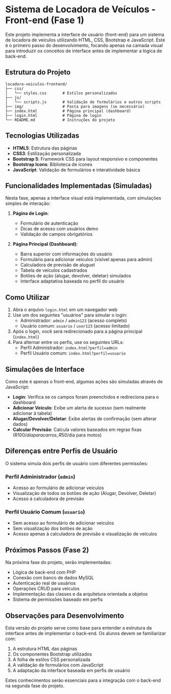 # Sistema de Locadora de Veículos - Front-end (Fase 1)

Este projeto implementa a interface de usuário (front-end) para um sistema de locadora de veículos utilizando HTML, CSS, Bootstrap e JavaScript. Este é o primeiro passo do desenvolvimento, focando apenas na camada visual para introduzir os conceitos de interface antes de implementar a lógica de back-end.

## Estrutura do Projeto

```
locadora-veiculos-frontend/
├── css/
│   └── styles.css       # Estilos personalizados
├── js/
│   └── scripts.js       # Validação de formulários e outros scripts
├── img/                 # Pasta para imagens (se necessário)
├── index.html           # Página principal (dashboard)
├── login.html           # Página de login
└── README.md            # Instruções do projeto
```

## Tecnologias Utilizadas

- **HTML5**: Estrutura das páginas
- **CSS3**: Estilização personalizada
- **Bootstrap 5**: Framework CSS para layout responsivo e componentes
- **Bootstrap Icons**: Biblioteca de ícones
- **JavaScript**: Validação de formulários e interatividade básica

## Funcionalidades Implementadas (Simuladas)

Nesta fase, apenas a interface visual está implementada, com simulações simples de interação:

1. **Página de Login**:
   - Formulário de autenticação
   - Dicas de acesso com usuários demo
   - Validação de campos obrigatórios

2. **Página Principal (Dashboard)**:
   - Barra superior com informações do usuário
   - Formulário para adicionar veículos (visível apenas para admin)
   - Calculadora de previsão de aluguel
   - Tabela de veículos cadastrados
   - Botões de ação (alugar, devolver, deletar) simulados
   - Interface adaptativa baseada no perfil do usuário

## Como Utilizar

1. Abra o arquivo `login.html` em um navegador web
2. Use um dos seguintes "usuários" para simular o login:
   - Administrador: `admin` / `admin123` (acesso completo)
   - Usuário comum: `usuario` / `user123` (acesso limitado)
3. Após o login, você será redirecionado para a página principal (`index.html`)
4. Para alternar entre os perfis, use os seguintes URLs:
   - Perfil Administrador: `index.html?perfil=admin`
   - Perfil Usuário comum: `index.html?perfil=usuario`

## Simulações de Interface

Como este é apenas o front-end, algumas ações são simuladas através de JavaScript:

- **Login**: Verifica se os campos foram preenchidos e redireciona para o dashboard
- **Adicionar Veículo**: Exibe um alerta de sucesso (sem realmente adicionar à tabela)
- **Alugar/Devolver/Deletar**: Exibe alertas de confirmação (sem alterar dados)
- **Calcular Previsão**: Calcula valores baseados em regras fixas (R$100/dia para carros, R$50/dia para motos)

## Diferenças entre Perfis de Usuário

O sistema simula dois perfis de usuário com diferentes permissões:

### Perfil Administrador (`admin`)
- Acesso ao formulário de adicionar veículos
- Visualização de todos os botões de ação (Alugar, Devolver, Deletar)
- Acesso à calculadora de previsão

### Perfil Usuário Comum (`usuario`)
- Sem acesso ao formulário de adicionar veículos
- Sem visualização dos botões de ação
- Acesso apenas à calculadora de previsão e visualização de veículos

## Próximos Passos (Fase 2)

Na próxima fase do projeto, serão implementadas:

- Lógica de back-end com PHP
- Conexão com banco de dados MySQL
- Autenticação real de usuários
- Operações CRUD para veículos
- Implementação das classes e da arquitetura orientada a objetos
- Sistema de permissões baseado em perfis

## Observações para Desenvolvimento

Esta versão do projeto serve como base para entender a estrutura da interface antes de implementar o back-end. Os alunos devem se familiarizar com:

1. A estrutura HTML das páginas
2. Os componentes Bootstrap utilizados
3. A folha de estilos CSS personalizada
4. A validação de formulários com JavaScript
5. A adaptação da interface baseada em perfis de usuário

Estes conhecimentos serão essenciais para a integração com o back-end na segunda fase do projeto.